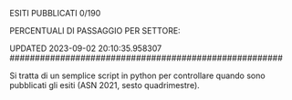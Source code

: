ESITI PUBBLICATI 0/190 

PERCENTUALI DI PASSAGGIO PER SETTORE:

UPDATED 2023-09-02 20:10:35.958307
###################################################### 

Si tratta di un semplice script in python per controllare quando sono pubblicati gli esiti (ASN 2021, sesto quadrimestre).

